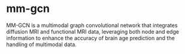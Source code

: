 # mm-gcn
 MM-GCN is a multimodal graph convolutional network that integrates diffusion MRI and functional MRI data, leveraging both node and edge information to enhance the accuracy of brain age prediction and the handling of multimodal data.
